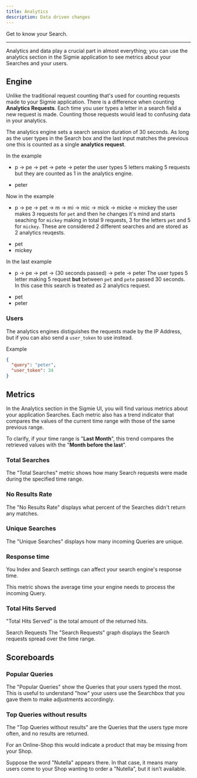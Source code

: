 ```yaml
---
title: Analytics
description: Data driven changes
---
```


Get to know your Search.

---

Analytics and data play a crucial part in almost everything; you can use the analytics section in the Sigmie application to see metrics about your Searches and your users.

## Engine

Unlike the traditional request counting that's used for counting requests made to your Sigmie application. There is a difference when counting **Analytics Requests**. Each time
you user types a letter in a search field a new request is made. Counting those requests
would lead to confusing data in your analytics.

The analytics engine sets a search session duration of 30 seconds. As long as the user types in the Search box and the last input matches the previous one this is counted as a single **analytics request**.

In the example

- p -> pe -> pet -> pete -> peter
  the user types 5 letters making 5 requests but they are counted as 1 in the analytics
  engine.

* peter

Now in the example

- p -> pe -> pet -> m -> mi -> mic -> mick -> micke -> mickey
  the user makes 3 requests for `pet` and then he changes it's mind and starts seaching
  for `mickey` making in total 9 requests, 3 for the letters `pet` and 5 for `mickey`.
  These are considered 2 different searches and are stored as 2 analytics reuqests.

* pet
* mickey

In the last example

- p -> pe -> pet -> (30 seconds passed) -> pete -> peter
  The user types 5 letter making 5 request **but** between `pet` and `pete` passed 30
  seconds. In this case this search is treated as 2 analytics request.

* pet
* peter

### Users

The analytics engines distiguishes the requests made by the IP Address, but if you
can also send a `user_token` to use instead.

Example
```json
{
  "query": "peter",
  "user_token": 34
}
```

## Metrics

In the Analytics section in the Sigmie UI, you will find various metrics about your application Searches.
Each metric also has a trend indicator that compares the values of the current time range with those of the same previous range.

To clarify, if your time range is "**Last Month**", this trend compares the retrieved values with the "**Month before the last**".

### Total Searches

The "Total Searches" metric shows how many Search requests were made during the specified time range.

### No Results Rate

The "No Results Rate" displays what percent of the Searches didn't return any matches.

### Unique Searches

The "Unique Searches" displays how many incoming Queries are unique.

### Response time

You Index and Search settings can affect your search engine's response time.

This metric shows the average time your engine needs to process the incoming Query.

### Total Hits Served

"Total Hits Served" is the total amount of the returned hits.

Search Requests
The "Search Requests" graph displays the Search requests spread over the time range.

## Scoreboards

### Popular Queries

The "Popular Queries" show the Queries that your users typed the most.
This is useful to understand "how" your users use the Searchbox that you gave them to make adjustments accordingly.

### Top Queries without results

The "Top Queries without results" are the Queries that the users type more often, and no results are returned.

For an Online-Shop this would indicate a product that may be missing from your Shop.

Suppose the word "Nutella" appears there. In that case, it means many users come to your Shop wanting to order a "Nutella", but it isn't available.
